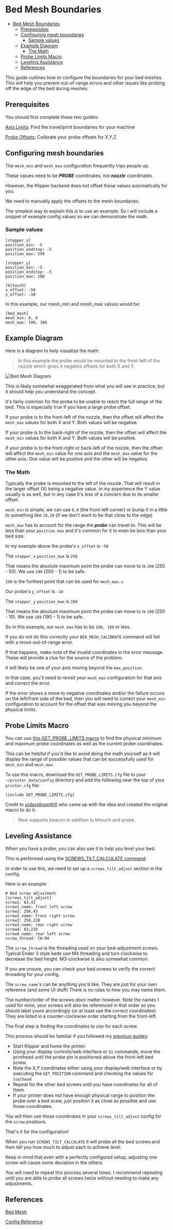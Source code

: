 <!--
 Copyright (C) 2022 Chris Laprade (chris@rootiest.com)
 
 This file is part of zippy_config.
 
 zippy_config is free software: you can redistribute it and/or modify
 it under the terms of the GNU General Public License as published by
 the Free Software Foundation, either version 3 of the License, or
 (at your option) any later version.
 
 zippy_config is distributed in the hope that it will be useful,
 but WITHOUT ANY WARRANTY; without even the implied warranty of
 MERCHANTABILITY or FITNESS FOR A PARTICULAR PURPOSE.  See the
 GNU General Public License for more details.
 
 You should have received a copy of the GNU General Public License
 along with zippy_config.  If not, see <http://www.gnu.org/licenses/>.
-->



# Bed Mesh Boundaries

- [Bed Mesh Boundaries](#bed-mesh-boundaries)
  - [Prerequisites](#prerequisites)
  - [Configuring mesh boundaries](#configuring-mesh-boundaries)
    - [Sample values](#sample-values)
  - [Example Diagram](#example-diagram)
    - [The Math](#the-math)
  - [Probe Limits Macro](#probe-limits-macro)
  - [Leveling Assistance](#leveling-assistance)
  - [References](#references)

This guide outlines how to configure the boundaries for your bed meshes. This will help you prevent out-of-range errors and other issues like probing off the edge of the bed during meshes.

## Prerequisites

You should first complete these two guides:

[Axis Limits](GUIDE-axis_limits.md): Find the travel/print boundaries for your machine

[Probe Offsets](GUIDE-probe.md): Calibrate your probe offsets for X,Y,Z

## Configuring mesh boundaries

The `mesh_min` and `mesh_max` configuration frequently trips people up.

These values need to be ***PROBE*** coordinates, not ***nozzle*** coordinates.

However, the Klipper backend does not offset these values automatically for you.

We need to manually apply the offsets to the mesh boundaries.

The simplest way to explain this is to use an example. So I will include a snippet of example config values so we can demonstrate the math.

### Sample values

    [stepper_x]
    position_min: -5
    position_endstop: -5
    position_max: 250

    [stepper_y]
    position_min: -5
    position_endstop: -5
    position_max: 200

    [bltouch]
    x_offset: -50
    y_offset: -10

In this example, our mesh_min and mesh_max values would be:

    [bed_mesh]
    mesh_min: 0, 0
    mesh_max: 199, 189

## Example Diagram

Here is a diagram to help visualize the math:

> In this example the probe would be mounted to the front-left of the nozzle which gives it negative offsets for both X and Y.

![Bed Mesh Diagram](resources/bed_mesh_diagram.png)

This is likely somewhat exaggerated from what you will see in practice, but it should help you understand the concept.

It's fairly common for the probe to be unable to reach the full range of the bed. This is especially true if you have a large probe offset.

If your probe is to the front-left of the nozzle, then the offset will affect the `mesh_max` values for both X and Y. Both values will be negative.

If your probe is to the back-right of the nozzle, then the offset will affect the `mesh_min` values for both X and Y. Both values will be positive.

If your probe is to the front-right or back-left of the nozzle, then the offset will affect the `mesh_min` value for one axis and the `mesh_max` value for the other axis. One value will be positive and the other will be negative.

### The Math

Typically the probe is mounted to the left of the nozzle. That will result in the larger offset (X) being a negative value. In my experience the Y value usually is as well, but in any case it's less of a concern due to its smaller offset.

`mesh_min` is simple, we can use `0,0` (the front-left corner) or bump it in a little to something like `10,10` (if we don't want to be that close to the edge)

`mesh_max` has to account for the range the ***probe*** can travel to. This will be less than your `position_max` and it's common for it to even be less than your bed size.

In my example above the probe's `x_offset` is `-50`

The `stepper_x` `position_max` is `250`

That means the absolute maximum point the probe can move to is `200` (250 - 50). We use `199` (200 - 1) to be safe.

`199` is the furthest point that can be used for `mesh_max.x`

Our probe's `y_offset` is  `-10`

The `stepper_y` `position_max` is `200`

That means the absolute maximum point the probe can move to is `190` (250 - 10). We use `189` (190 - 1) to be safe.

So in this example, our `mesh_max` has to be `199, 189` or less.

If you do not do this correctly your `BED_MESH_CALIBRATE` command will fail with a move-out-of-range error.

If that happens, make note of the invalid coordinates in the error message. These will provide a clue for the source of the problem. 

It will likely be one of your axis moving beyond the `max_position`.

In that case, you'll need to revisit your `mesh_max` configuration for that axis and correct the error.

If the error shows a move to negative coordinates and/or the failure occurs on the left/front side of the bed, then you will need to correct your `mesh_min` configuration to account for the offset that was moving you beyond the physical limits.

## Probe Limits Macro

You can use [this GET_PROBE_LIMITS macro](resources/GET_PROBE_LIMITS.cfg) to find the physical minimum and maximum probe coordinates as well as the current probe coordinates. 

This can be helpful if you'd like to avoid doing the math yourself as it will display the range of possible values that can be successfully used for `mesh_min` and `mesh_max`.

To use this macro, download the `GET_PROBE_LIMITS.cfg` file to your `~/printer_data/config` directory and add the following near the top of your `printer.cfg` file: 

    [include GET_PROBE_LIMITS.cfg]

Credit to [u/davidosmithII](https://www.reddit.com/user/davidosmithII/) who came up with the idea and created the original macro to do it.

> Now supports beacon in addition to bltouch and probe.

## Leveling Assistance

When you have a probe, you can also use it to help you level your bed.

This is performed using the [SCREWS_TILT_CALCULATE command](https://www.klipper3d.org/G-Codes.html#screws_tilt_calculate).

In order to use this, we need to set up a `screws_tilt_adjust` section in the config.

Here is an example:

    # Bed screw adjustment
    [screws_tilt_adjust]
    screw1: 83,43
    screw1_name: front left screw
    screw2: 250,43
    screw2_name: front right screw
    screw3: 250,210
    screw3_name: rear right screw
    screw4: 83,210
    screw4_name: rear left screw
    screw_thread: CW-M4

The `screw_thread` is the threading used on your bed-adjustment screws. Typical Ender 3 style beds use M4 threading and turn clockwise to decrease the bed height. M3-clockwise is also somewhat common.

If you are unsure, you can check your bed screws to verify the correct threading for your config.

The `screw_name`'s can be anything you'd like. They are just for your own reference (and some UI stuff) There is no rules to how you may name them.

The number/order of the screws *does* matter however. Note the names I used for mine, your screws will also be referenced in that order so you should label yours accordingly (or at least use the correct coordinates) They are listed in a counter-clockwise order starting from the front-left.

The final step is finding the coordinates to use for each screw.

This process should be familiar if you followed my [previous guides](GUIDE-axis_limits.md):

- Start Klipper and home the printer.
- Using your display controls/web interface or `G1` commands, move the printhead until the probe pin is positioned above the front-left bed screw.
- Note the X,Y coordinates either using your display/web interface or by executing the `GET_POSITION` command and checking the values for `toolhead`
- Repeat for the other bed screws until you have coordinates for all of them. 
- If your printer does not have enough physical range to position the probe over a bed scew, just position it as close as possible and use those coordinates.

You will then use those coordinates in your `screws_tilt_adjust` config for the `screw` positions.

That's it for the configuration!

When you run `SCREWS_TILT_CALCULATE` it will probe all the bed screws and then tell you how much to adjust each to achieve level. 

Keep in mind that even with a perfectly configured setup, adjusting one screw will cause some deviation in the others.

You will need to repeat this process several times. I recommend repeating until you are able to probe all screws twice without needing to make any adjustments.

## References

[Bed Mesh](https://www.klipper3d.org/Bed_Mesh.html)

[Config Reference](https://www.klipper3d.org/Config_Reference.html#bed_mesh)